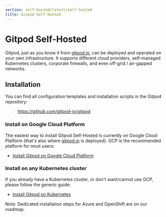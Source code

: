 ```yaml
---
section: self-hosted/latest/self-hosted
title: Gitpod Self-Hosted
---
```


<script context="module">
  export const prerender = true;
</script>

# Gitpod Self-Hosted

Gitpod, just as you know it from [gitpod.io](https://gitpod.io), can be deployed and operated on your own infrastructure. It supports different cloud providers, self-managed Kubernetes clusters, corporate firewalls, and even off-grid / air-gapped networks.

## Installation

You can find all configuration templates and installation scripts in the Gitpod repository:

<blockquote>
  <p>
    <a class="no-nowrap" href="https://github.com/gitpod-io/gitpod">https://github.com/gitpod-io/gitpod</a>
  </p>
</blockquote>

### Install on Google Cloud Platform

The easiest way to install Gitpod Self-Hosted is currently on Google Cloud Platform (that's also where [gitpod.io](https://gitpod.io) is deployed). GCP is the recommended platform for most users:

- [Install Gitpod on Google Cloud Platform](/docs/self-hosted/latest/install/install-on-gcp-script)

### Install on any Kubernetes cluster

If you already have a Kubernetes cluster, or don't want/cannot use GCP, please follow the generic guide:

- [Install Gitpod on Kubernetes](/docs/self-hosted/latest/install/install-on-kubernetes)

Note: Dedicated installation steps for Azure and OpenShift are on our roadmap.

